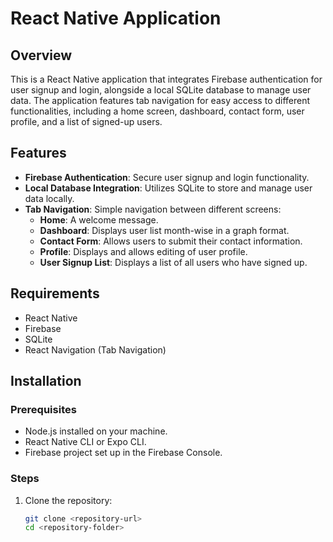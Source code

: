 # React Native Application

## Overview
This is a React Native application that integrates Firebase authentication for user signup and login, alongside a local SQLite database to manage user data. The application features tab navigation for easy access to different functionalities, including a home screen, dashboard, contact form, user profile, and a list of signed-up users.

## Features
- **Firebase Authentication**: Secure user signup and login functionality.
- **Local Database Integration**: Utilizes SQLite to store and manage user data locally.
- **Tab Navigation**: Simple navigation between different screens:
  - **Home**: A welcome message.
  - **Dashboard**: Displays user list month-wise in a graph format.
  - **Contact Form**: Allows users to submit their contact information.
  - **Profile**: Displays and allows editing of user profile.
  - **User Signup List**: Displays a list of all users who have signed up.

## Requirements
- React Native
- Firebase
- SQLite
- React Navigation (Tab Navigation)

## Installation

### Prerequisites
- Node.js installed on your machine.
- React Native CLI or Expo CLI.
- Firebase project set up in the Firebase Console.

### Steps
1. Clone the repository:
   ```bash
   git clone <repository-url>
   cd <repository-folder>
